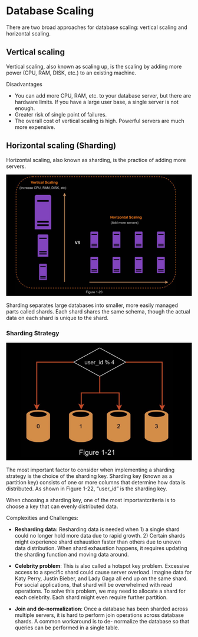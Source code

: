 # Database Scaling

There are two broad approaches for database scaling: vertical scaling and horizontal scaling.

## Vertical scaling

Vertical scaling, also known as scaling up, is the scaling by adding more power (CPU, RAM,
DISK, etc.) to an existing machine.

Disadvantages

- You can add more CPU, RAM, etc. to your database server, but there are hardware
limits. If you have a large user base, a single server is not enough.
- Greater risk of single point of failures.
- The overall cost of vertical scaling is high. Powerful servers are much more expensive.

## Horizontal scaling (Sharding)

Horizontal scaling, also known as sharding, is the practice of adding more servers.

![54a6ac00ae8d3709346dcd38ece5d8d0.png](54a6ac00ae8d3709346dcd38ece5d8d0.png)

Sharding separates large databases into smaller, more easily managed parts called shards.
Each shard shares the same schema, though the actual data on each shard is unique to the
shard.

### Sharding Strategy

![66434669cd05770a5dd20d047cbad315.png](66434669cd05770a5dd20d047cbad315.png)

The most important factor to consider when implementing a sharding strategy is the choice of
the sharding key. Sharding key (known as a partition key) consists of one or more columns
that determine how data is distributed. As shown in Figure 1-22, “user_id” is the sharding
key.

When choosing a sharding key, one of the most importantcriteria is to choose a key that can evenly distributed data.

Complexities and Challenges: 

- **Resharding data:** Resharding data is needed when 1) a single shard could no longer hold
more data due to rapid growth. 2) Certain shards might experience shard exhaustion faster
than others due to uneven data distribution. When shard exhaustion happens, it requires
updating the sharding function and moving data around.

- **Celebrity problem**: This is also called a hotspot key problem. Excessive access to a specific
shard could cause server overload. Imagine data for Katy Perry, Justin Bieber, and Lady
Gaga all end up on the same shard. For social applications, that shard will be overwhelmed
with read operations. To solve this problem, we may need to allocate a shard for each
celebrity. Each shard might even require further partition.

- **Join and de-normalization**: Once a database has been sharded across multiple servers, it is
hard to perform join operations across database shards. A common workaround is to de-
normalize the database so that queries can be performed in a single table.